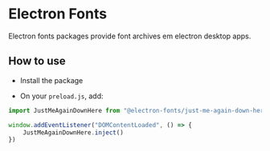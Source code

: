 # Electron Fonts

Electron fonts packages provide font archives em electron desktop apps.

## How to use

* Install the package

* On your `preload.js`, add:

```ts
import JustMeAgainDownHere from "@electron-fonts/just-me-again-down-here"

window.addEventListener("DOMContentLoaded", () => {
    JustMeAgainDownHere.inject()
})
```